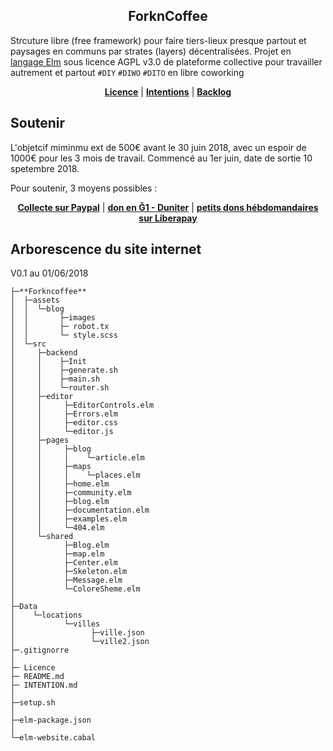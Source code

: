 <p align="center">
  <h2 align="center">ForknCoffee</h2>
</p>

Strcuture libre (free framework) pour faire tiers-lieux presque partout et paysages en communs par strates (layers) décentralisées. Projet en [langage Elm](https://fr.wikipedia.org/wiki/Elm_(langage)) sous licence  AGPL v3.0 de plateforme collective pour travailler autrement et partout `#DIY` `#DIWO` `#DITO` en libre coworking


<p align="center">
    <b><a href="https://github.com/XavCC/forkncoffee/blob/master/LICENSE">Licence</a></b>
    |
    <b><a href="https://github.com/XavCC/forkncoffee/issues">Intentions</a></b>
    |
    <b><a href="https://github.com/XavCC/forkncoffee/projects">Backlog</a></b>
</p>

## Soutenir

L'objetcif miminmu ext de 500€ avant le 30 juin 2018, avec un espoir de 1000€ pour les 3 mois de travail. Commencé au 1er juin, date de sortie 10 spetembre 2018. 

Pour soutenir, 3 moyens possibles : 

<p align="center">
    <b><a href="https://paypal.me/pools/c/84Ug9UH2cW">Collecte sur Paypal</a></b>
    |
    <b><a href="https://g1.duniter.fr#/app/wot/92UU85KeAXuVjvnfyXWxPkcTSeE68Ftt4D53tJVVNrgN/Xavier%20Coadic">don en Ğ1 - Duniter</a></b>
    |
   <b><a href="https://liberapay.com/Xav.CC">petits dons hébdomandaires sur Liberapay</a></b>
</p>


## Arborescence du site internet

V0.1 au 01/06/2018

```
├─**Forkncoffee**
│  ├─assets
│  │  └─blog
│  │       ├─images
│  │       ├─ robot.tx
│  │       └─ style.scss
│  └─src
│     ├─backend
│     │    ├─Init
│     │    ├─generate.sh
│     │    ├─main.sh
│     │    └─router.sh
│     ├─editor
│     │     ├─EditorControls.elm
│     │     ├─Errors.elm
│     │     ├─editor.css
│     │     └─editor.js
│     ├─pages
│     │     ├─blog
│     │     │    └─article.elm
│     │     ├─maps
│     │     │    └─places.elm
│     │     ├─home.elm
│     │     ├─community.elm
│     │     ├─blog.elm
│     │     ├─documentation.elm
│     │     ├─examples.elm
│     │     └─404.elm
│     └─shared
│           ├─Blog.elm
│           ├─map.elm
│           ├─Center.elm
│           ├─Skeleton.elm
│           ├─Message.elm
│           └─ColoreSheme.elm    
│ 
├─Data
│    └─locations
│           └─villes
│                 ├─ville.json
│                 └─ville2.json
├─.gitignorre
│   
├─ Licence    
├─ README.md
├─ INTENTION.md
│  
├─setup.sh
│
├─elm-package.json
│
└─elm-website.cabal

```
